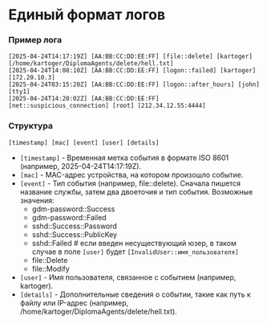 # Единый формат логов

### Пример лога
```
[2025-04-24T14:17:19Z] [AA:BB:CC:DD:EE:FF] [file::delete] [kartoger] [/home/kartoger/DiplomaAgents/delete/hell.txt]
[2025-04-24T14:08:10Z] [AA:BB:CC:DD:EE:FF] [logon::failed] [kartoger] [172.20.10.3]
[2025-04-24T03:15:20Z] [AA:BB:CC:DD:EE:FF] [logon::after_hours] [john] [tty1]
[2025-04-24T14:20:02Z] [AA:BB:CC:DD:EE:FF] [net::suspicious_connection] [root] [212.34.12.55:4444]
```

### Структура
`[timestamp] [mac] [event] [user] [details]`
- `[timestamp]` - Временная метка события в формате ISO 8601 (например, 2025-04-24T14:17:19Z).
- `[mac]` - MAC-адрес устройства, на котором произошло событие.
- `[event]` - Тип события (например, file::delete). Сначала пишется название службы, затем два двоеточия и тип события.
Возможные значения:
  - gdm-password::Success
  - gdm-password::Failed
  - sshd::Success::Password
  - sshd::Success::PublicKey
  - sshd::Failed				# если введен несуществующий юзер, в таком случае в поле `[user]` будет `[InvalidUser::имя_пользователя]`
  - file::Delete
  - file::Modify
- `[user]` - Имя пользователя, связанное с событием (например, kartoger).
- `[details]` - Дополнительные сведения о событии, такие как путь к файлу или IP-адрес (например, /home/kartoger/DiplomaAgents/delete/hell.txt).
